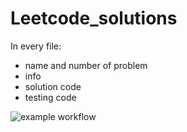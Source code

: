 # Leetcode_solutions
In every file:
- name and number of problem
- info
- solution code
- testing code

![example workflow](https://github.com/SSStepa/Leetcode_solutions/workflows/main.yml/badge.svg)
